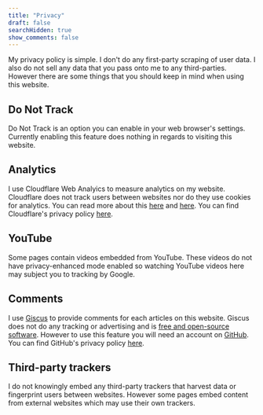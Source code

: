 ```yaml
---
title: "Privacy"
draft: false
searchHidden: true
show_comments: false
---
```


My privacy policy is simple. I don't do any first-party scraping of user data. I also do not sell any data that you pass onto me to any third-parties. However there are some things that you should keep in mind when using this website.

## Do Not Track

Do Not Track is an option you can enable in your web browser's settings. Currently enabling this feature does nothing in regards to visiting this website.

## Analytics

I use Cloudflare Web Analyics to measure analytics on my website. Cloudflare does not track users between websites nor do they use cookies for analytics. You can read more about this [here](https://www.cloudflare.com/en-gb/web-analytics/) and [here](https://developers.cloudflare.com/analytics/web-analytics/). You can find Cloudflare's privacy policy [here](https://www.cloudflare.com/en-gb/privacypolicy/).

## YouTube

Some pages contain videos embedded from YouTube. These videos do not have privacy-enhanced mode enabled so watching YouTube videos here may subject you to tracking by Google.

## Comments

I use [Giscus](https://giscus.app/) to provide comments for each articles on this website. Giscus does not do any tracking or advertising and is [free and open-source software](https://github.com/giscus/giscus). However to use this feature you will need an account on [GitHub](https://github.com/). You can find GitHub's privacy policy [here](https://docs.github.com/en/site-policy/privacy-policies/github-privacy-statement).

## Third-party trackers

I do not knowingly embed any third-party trackers that harvest data or fingerprint users between websites. However some pages embed content from external websites which may use their own trackers.
